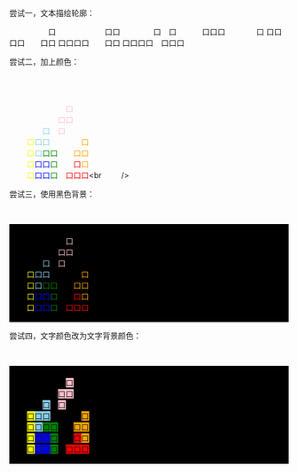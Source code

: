 尝试一，文本描绘轮廓：

　　　　　口　　
　　　　口口　　
　　口　口　　　
口口口　　　　口
口口口口　　口口
口口口口　　口口
口口口口　口口口

尝试二，加上颜色：

    <div>
        <span>　</span><span>　</span><span>　</span><span>　</span><span>　</span><span>　</span><span>　</span><span>　</span><br />
        <span>　</span><span>　</span><span>　</span><span>　</span><span>　</span><span style="color:pink;">口</span><span>　</span><span>　</span><br />
        <span>　</span><span>　</span><span>　</span><span>　</span><span style="color:pink;">口</span><span style="color:pink;">口</span><span>　</span><span>　</span><br />
        <span>　</span><span>　</span><span style="color:skyblue;">口</span><span>　</span><span style="color:pink;">口</span><span>　</span><span>　</span><span>　</span><br />
        <span style="color:yellow;">口</span><span style="color:skyblue;">口</span><span style="color:skyblue;">口</span><span>　</span><span>　</span><span>　</span><span>　</span><span style="color:orange;">口</span><br />
        <span style="color:yellow;">口</span><span style="color:skyblue;">口</span><span style="color:green;">口</span><span style="color:green;">口</span><span>　</span><span>　</span><span style="color:orange;">口</span><span style="color:orange;">口</span><br/>
        <span style="color:yellow;">口</span><span style="color:blue;">口</span><span style="color:blue;">口</span><span style="color:green;">口</span><span>　</span><span>　</span><span style="color:red;">口</span><span style="color:orange;">口</span><br />
        <span style="color:yellow;">口</span><span style="color:blue;">口</span><span style="color:blue;">口</span><span style="color:green;">口</span><span>　</span><span style="color:red;">口</span><span style="color:red;">口</span><span style="color:red;">口</span><br
        />
    </div>

尝试三，使用黑色背景：

    <div style="background-color: black;">
        <span>　</span><span>　</span><span>　</span><span>　</span><span>　</span><span>　</span><span>　</span><span>　</span><br />
        <span>　</span><span>　</span><span>　</span><span>　</span><span>　</span><span style="color:pink;">口</span><span>　</span><span>　</span><br />
        <span>　</span><span>　</span><span>　</span><span>　</span><span style="color:pink;">口</span><span style="color:pink;">口</span><span>　</span><span>　</span><br />
        <span>　</span><span>　</span><span style="color:skyblue;">口</span><span>　</span><span style="color:pink;">口</span><span>　</span><span>　</span><span>　</span><br />
        <span style="color:yellow;">口</span><span style="color:skyblue;">口</span><span style="color:skyblue;">口</span><span>　</span><span>　</span><span>　</span><span>　</span><span style="color:orange;">口</span><br />
        <span style="color:yellow;">口</span><span style="color:skyblue;">口</span><span style="color:green;">口</span><span style="color:green;">口</span><span>　</span><span>　</span><span style="color:orange;">口</span><span style="color:orange;">口</span><br/>
        <span style="color:yellow;">口</span><span style="color:blue;">口</span><span style="color:blue;">口</span><span style="color:green;">口</span><span>　</span><span>　</span><span style="color:red;">口</span><span style="color:orange;">口</span><br />
        <span style="color:yellow;">口</span><span style="color:blue;">口</span><span style="color:blue;">口</span><span style="color:green;">口</span><span>　</span><span style="color:red;">口</span><span style="color:red;">口</span><span style="color:red;">口</span><br />
    </div>

尝试四，文字颜色改为文字背景颜色：

    <div style="background-color: black;">
        <span>　</span><span>　</span><span>　</span><span>　</span><span>　</span><span>　</span><span>　</span><span>　</span><br />
        <span>　</span><span>　</span><span>　</span><span>　</span><span>　</span><span style="background-color:pink;">口</span><span>　</span><span>　</span><br />
        <span>　</span><span>　</span><span>　</span><span>　</span><span style="background-color:pink;">口</span><span style="background-color:pink;">口</span><span>　</span><span>　</span><br />
        <span>　</span><span>　</span><span style="background-color:skyblue;">口</span><span>　</span><span style="background-color:pink;">口</span><span>　</span><span>　</span><span>　</span><br />
        <span style="background-color:yellow;">口</span><span style="background-color:skyblue;">口</span><span style="background-color:skyblue;">口</span><span>　</span><span>　</span><span>　</span><span>　</span><span style="background-color:orange;">口</span><br/>
        <span style="background-color:yellow;">口</span><span style="background-color:skyblue;">口</span><span style="background-color:green;">口</span><span style="background-color:green;">口</span><span>　</span><span>　</span><span style="background-color:orange;">口</span><span style="background-color:orange;">口</span><br/>
        <span style="background-color:yellow;">口</span><span style="background-color:blue;">口</span><span style="background-color:blue;">口</span><span style="background-color:green;">口</span><span>　</span><span>　</span><span style="background-color:red;">口</span><span style="background-color:orange;">口</span><br />
        <span style="background-color:yellow;">口</span><span style="background-color:blue;">口</span><span style="background-color:blue;">口</span><span style="background-color:green;">口</span><span>　</span><span style="background-color:red;">口</span><span style="background-color:red;">口</span><span style="background-color:red;">口</span><br />
    </div>